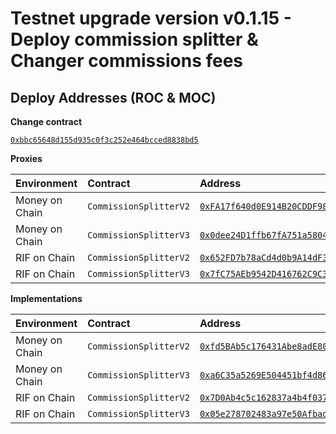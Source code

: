 # Testnet upgrade version v0.1.15 - Deploy commission splitter & Changer commissions fees


## Deploy Addresses (ROC & MOC)


**Change contract**

[`0xbbc65648d155d935c0f3c252e464bcced8838bd5`](https://explorer.testnet.rsk.co/address/0xbbc65648d155d935c0f3c252e464bcced8838bd5?__ctab=Code)



**Proxies**

|  Environment  |  Contract  |  Address |  
|:---|:---|:---|
|  Money on Chain  |  `CommissionSplitterV2`  | [`0xFA17f640d0E914B20CDDF985B269D2Dc16e0f767`](https://explorer.testnet.rsk.co/address/0xFA17f640d0E914B20CDDF985B269D2Dc16e0f767?__ctab=Code) |
|  Money on Chain  |  `CommissionSplitterV3`  | [`0x0dee24D1ffb67fA751a58042F2C7a858FFb3F207`](https://explorer.testnet.rsk.co/address/0x0dee24D1ffb67fA751a58042F2C7a858FFb3F207?__ctab=Code) |
|  RIF on Chain  |  `CommissionSplitterV2`  | [`0x652FD7b78aCd4d0b9A14dF3Ae40918EFf6770Efd`](https://explorer.testnet.rsk.co/address/0x652FD7b78aCd4d0b9A14dF3Ae40918EFf6770Efd?__ctab=Code) |
|  RIF on Chain  |  `CommissionSplitterV3`  | [`0x7fC75AEb9542D416762C9C34E11d3126Fd66FB41`](https://explorer.testnet.rsk.co/address/0x7fC75AEb9542D416762C9C34E11d3126Fd66FB41?__ctab=Code) |



**Implementations**

|  Environment  |  Contract  |  Address |  
|:---|:---|:---|
|  Money on Chain  |  `CommissionSplitterV2`  | [`0xfd5BAb5c176431Abe8adE80BEa81fd47d0Df60Cf`](https://explorer.testnet.rsk.co/address/0xfd5BAb5c176431Abe8adE80BEa81fd47d0Df60Cf?__ctab=Code) |
|  Money on Chain  |  `CommissionSplitterV3`  | [`0xa6C35a5269E504451bf4d86Cfb2BdEfcBeC574Ce`](https://explorer.testnet.rsk.co/address/0xa6C35a5269E504451bf4d86Cfb2BdEfcBeC574Ce?__ctab=Code) |
|  RIF on Chain  |  `CommissionSplitterV2`  | [`0x7D0Ab4c5c162837a4b4f03723b8deCd04702A246`](https://explorer.testnet.rsk.co/address/0x7D0Ab4c5c162837a4b4f03723b8deCd04702A246?__ctab=Code) |
|  RIF on Chain  |  `CommissionSplitterV3`  | [`0x05e278702483a97e50Afbada7D82Bd3d83ad78E7`](https://explorer.testnet.rsk.co/address/0x05e278702483a97e50Afbada7D82Bd3d83ad78E7?__ctab=Code) |

